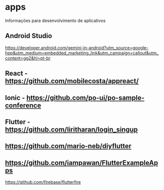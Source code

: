 # apps
Informações para desenvolvimento de aplicativos

## Android Studio
https://developer.android.com/gemini-in-android?utm_source=google-hpp&utm_medium=embedded_marketing_link&utm_campaign=callout&utm_content=gg2&hl=pt-br

## React - https://github.com/mobilecosta/appreact/

## Ionic - https://github.com/po-ui/po-sample-conference

## Flutter - https://github.com/liritharan/login_singup

## https://github.com/mario-neb/diyflutter

## https://github.com/iampawan/FlutterExampleApps

https://github.com/firebase/flutterfire
